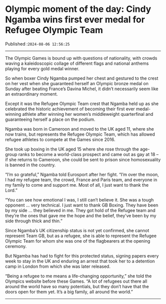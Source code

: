 # Olympic moment of the day: Cindy Ngamba wins first ever medal for Refugee Olympic Team

Published :`2024-08-06 12:56:25`

---

The Olympic Games is bound up with questions of nationality, with crowds waving a kaleidoscopic collage of different flags and national anthems playing for every gold medal winner.

So when boxer Cindy Ngamba pumped her chest and gestured to the crest on her vest when she guaranteed herself an Olympic bronze medal on Sunday after beating France’s Davina Michel, it didn’t necessarily seem like an extraordinary moment.

Except it was the Refugee Olympic Team crest that Ngamba held up as she celebrated the historic achievement of becoming their first ever medal-winning athlete after winning her women’s middleweight quarterfinal and guaranteeing herself a place on the podium.

Ngamba was born in Cameroon and moved to the UK aged 11, where she now trains, but represents the Refugee Olympic Team, which has allowed refugee athletes to compete at the Games since 2016.

She took up boxing in the UK aged 15 where she rose through the age-group ranks to become a world-class prospect and came out as gay at 18 – if she returns to Cameroon, she could be sent to prison since homosexuality is banned in the country.

“I’m so grateful,” Ngamba told Eurosport after her fight. “I’m over the moon, I had my refugee team, the crowd, France and Paris team, and everyone in my family to come and support me. Most of all, I just want to thank the Lord.”

“You can see how emotional I was, I still can’t believe it. She was a tough opponent … very technical. I just want to thank GB Boxing. They have been by my side … they believed in me. They got hold of the Refugee team and they’re the ones that gave me the hope and the belief, they’ve been by my side through thick and thin.”

Since Ngamba’s UK citizenship status is not yet confirmed, she cannot represent Team GB, but as a refugee, she is able to represent the Refugee Olympic Team for whom she was one of the flagbearers at the opening ceremony.

But Ngamba has had to fight for this protected status, signing papers every week to stay in the UK and enduring an arrest that took her to a detention camp in London from which she was later released.

“Being a refugee to me means a life-changing opportunity,” she told the Olympics website before these Games. “A lot of refugees out there all around the world have so many potentials, but they don’t have that the doors open for them yet. It’s a big family, all around the world.”

---


